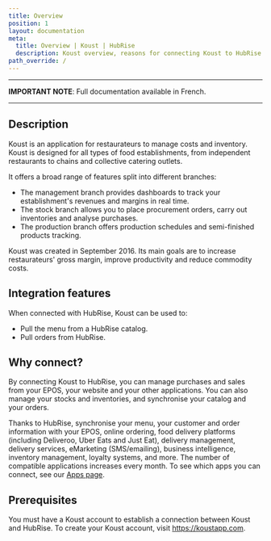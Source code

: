 ```yaml
---
title: Overview
position: 1
layout: documentation
meta:
  title: Overview | Koust | HubRise
  description: Koust overview, reasons for connecting Koust to HubRise and summary of integrated features. Synchronise data between your EPOS, Koust and your other apps.
path_override: /
---
```


---

**IMPORTANT NOTE**: Full documentation available <Link to="/fr/apps/koust" addLocalePrefix={false}>in French</Link>.

---

## Description

Koust is an application for restaurateurs to manage costs and inventory. Koust is designed for all types of food establishments, from independent restaurants to chains and collective catering outlets.

It offers a broad range of features split into different branches:

- The management branch provides dashboards to track your establishment's revenues and margins in real time.
- The stock branch allows you to place procurement orders, carry out inventories and analyse purchases.
- The production branch offers production schedules and semi-finished products tracking.

Koust was created in September 2016. Its main goals are to increase restaurateurs' gross margin, improve productivity and reduce commodity costs.

## Integration features

When connected with HubRise, Koust can be used to:

- Pull the menu from a HubRise catalog.
- Pull orders from HubRise.

## Why connect?

By connecting Koust to HubRise, you can manage purchases and sales from your EPOS, your website and your other applications. You can also manage your stocks and inventories, and synchronise your catalog and your orders.

Thanks to HubRise, synchronise your menu, your customer and order information with your EPOS, online ordering, food delivery platforms (including Deliveroo, Uber Eats and Just Eat), delivery management, delivery services, eMarketing (SMS/emailing), business intelligence, inventory management, loyalty systems, and more. The number of compatible applications increases every month. To see which apps you can connect, see our [Apps page](/apps).

## Prerequisites

You must have a Koust account to establish a connection between Koust and HubRise. To create your Koust account, visit https://koustapp.com.
